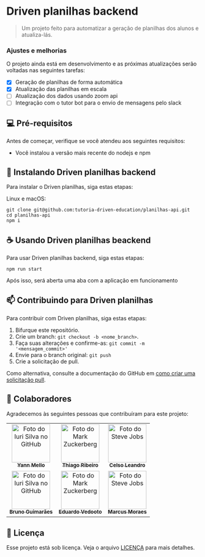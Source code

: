 # Driven planilhas backend

> Um projeto feito para automatizar a geração de planilhas dos alunos e atualiza-lás.

### Ajustes e melhorias

O projeto ainda está em desenvolvimento e as próximas atualizações serão voltadas nas seguintes tarefas:

- [x] Geração de planilhas de forma automática
- [x] Atualização das planilhas em escala
- [ ] Atualização dos dados usando zoom api
- [ ] Integração com o tutor bot para o envio de mensagens pelo slack

## 💻 Pré-requisitos

Antes de começar, verifique se você atendeu aos seguintes requisitos:

* Você instalou a versão mais recente do nodejs e npm

## 🚀 Instalando Driven planilhas backend

Para instalar o Driven planilhas, siga estas etapas:

Linux e macOS:
```
git clone git@github.com:tutoria-driven-education/planilhas-api.git
cd planilhas-api
npm i

```

## ☕ Usando Driven planilhas beackend

Para usar Driven planilhas backend, siga estas etapas:

```
npm run start
```

Após isso, será aberta uma aba com a aplicação em funcionamento

## 📫 Contribuindo para Driven planilhas

Para contribuir com Driven planilhas, siga estas etapas:

1. Bifurque este repositório.
2. Crie um branch: `git checkout -b <nome_branch>`.
3. Faça suas alterações e confirme-as: `git commit -m '<mensagem_commit>'`
4. Envie para o branch original: `git push`
5. Crie a solicitação de pull.

Como alternativa, consulte a documentação do GitHub em [como criar uma solicitação pull](https://help.github.com/en/github/collaborating-with-issues-and-pull-requests/creating-a-pull-request).

## 🤝 Colaboradores

Agradecemos às seguintes pessoas que contribuíram para este projeto:

<table>
  <tr>
    <td align="center">
      <a href="https://github.com/Liaess">
        <img src="https://avatars.githubusercontent.com/u/81389063?v=4" width="100px;" alt="Foto do Iuri Silva no GitHub"/><br>
        <sub>
          <b>Yann Mello</b>
        </sub>
      </a>
    </td>
    <td align="center">
      <a href="https://github.com/thiagoribb">
        <img src="https://avatars.githubusercontent.com/u/70963248?v=4" width="100px;" alt="Foto do Mark Zuckerberg"/><br>
        <sub>
          <b>Thiago Ribeiro</b>
        </sub>
      </a>
    </td>
    <td align="center">
      <a href="https://github.com/celsolnv">
        <img src="https://avatars.githubusercontent.com/u/56977607?v=4" width="100px;" alt="Foto do Steve Jobs"/><br>
        <sub>
          <b>Celso Leandro</b>
        </sub>
      </a>
    </td>
  </tr>
  <tr>
    <td align="center">
      <a href="https://github.com/brunomguimaraes">
        <img src="https://avatars.githubusercontent.com/u/39094505?v=4" width="100px;" alt="Foto do Iuri Silva no GitHub"/><br>
        <sub>
          <b>Bruno Guimarães</b>
        </sub>
      </a>
    </td>
    <td align="center">
      <a href="https://github.com/EduardoVedooto">
        <img src="https://avatars.githubusercontent.com/u/48696911?v=4" width="100px;" alt="Foto do Mark Zuckerberg"/><br>
        <sub>
          <b>Eduardo Vedooto</b>
        </sub>
      </a>
    </td>
    <td align="center">
      <a href="https://github.com/mrcs22">
        <img src="https://avatars.githubusercontent.com/u/75001586?v=4" width="100px;" alt="Foto do Steve Jobs"/><br>
        <sub>
          <b>Marcus Moraes</b>
        </sub>
      </a>
    </td>
  </tr>
</table>


## 📝 Licença

Esse projeto está sob licença. Veja o arquivo [LICENÇA](LICENSE.md) para mais detalhes.

